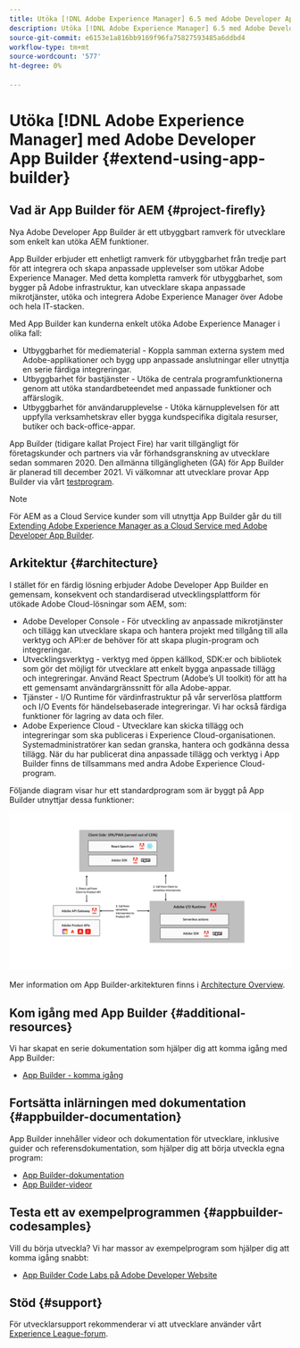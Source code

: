 ```yaml
---
title: Utöka [!DNL Adobe Experience Manager] 6.5 med Adobe Developer App Builder.
description: Utöka [!DNL Adobe Experience Manager] 6.5 med Adobe Developer App Builder.
source-git-commit: e6153e1a816bb9169f96fa75827593485a6ddbd4
workflow-type: tm+mt
source-wordcount: '577'
ht-degree: 0%

---
```



# Utöka [!DNL Adobe Experience Manager] med Adobe Developer App Builder {#extend-using-app-builder}

## Vad är App Builder för AEM {#project-firefly}

Nya Adobe Developer App Builder är ett utbyggbart ramverk för utvecklare som enkelt kan utöka AEM funktioner.

App Builder erbjuder ett enhetligt ramverk för utbyggbarhet från tredje part för att integrera och skapa anpassade upplevelser som utökar Adobe Experience Manager. Med detta kompletta ramverk för utbyggbarhet, som bygger på Adobe infrastruktur, kan utvecklare skapa anpassade mikrotjänster, utöka och integrera Adobe Experience Manager över Adobe och hela IT-stacken.

Med App Builder kan kunderna enkelt utöka Adobe Experience Manager i olika fall:

* Utbyggbarhet för mediematerial - Koppla samman externa system med Adobe-applikationer och bygg upp anpassade anslutningar eller utnyttja en serie färdiga integreringar.
* Utbyggbarhet för bastjänster - Utöka de centrala programfunktionerna genom att utöka standardbeteendet med anpassade funktioner och affärslogik.
* Utbyggbarhet för användarupplevelse - Utöka kärnupplevelsen för att uppfylla verksamhetskrav eller bygga kundspecifika digitala resurser, butiker och back-office-appar.

App Builder (tidigare kallat Project Fire) har varit tillgängligt för företagskunder och partners via vår förhandsgranskning av utvecklare sedan sommaren 2020. Den allmänna tillgängligheten (GA) för App Builder är planerad till december 2021. Vi välkomnar att utvecklare provar App Builder via vårt [testprogram](http://adobe.ly/appbuilder-trial).

>[!NOTE]
>
> För AEM as a Cloud Service kunder som vill utnyttja App Builder går du till [Extending Adobe Experience Manager as a Cloud Service med Adobe Developer App Builder](https://experienceleague.adobe.com/docs/experience-manager-cloud-service/implementing/configuring-and-extending/app-builder.html).

## Arkitektur {#architecture}

I stället för en färdig lösning erbjuder Adobe Developer App Builder en gemensam, konsekvent och standardiserad utvecklingsplattform för utökade Adobe Cloud-lösningar som AEM, som:

* Adobe Developer Console - För utveckling av anpassade mikrotjänster och tillägg kan utvecklare skapa och hantera projekt med tillgång till alla verktyg och API:er de behöver för att skapa plugin-program och integreringar.
* Utvecklingsverktyg - verktyg med öppen källkod, SDK:er och bibliotek som gör det möjligt för utvecklare att enkelt bygga anpassade tillägg och integreringar. Använd React Spectrum (Adobe’s UI toolkit) för att ha ett gemensamt användargränssnitt för alla Adobe-appar.
* Tjänster - I/O Runtime för värdinfrastruktur på vår serverlösa plattform och I/O Events för händelsebaserade integreringar. Vi har också färdiga funktioner för lagring av data och filer.
* Adobe Experience Cloud - Utvecklare kan skicka tillägg och integreringar som ska publiceras i Experience Cloud-organisationen. Systemadministratörer kan sedan granska, hantera och godkänna dessa tillägg. När du har publicerat dina anpassade tillägg och verktyg i App Builder finns de tillsammans med andra Adobe Experience Cloud-program.

Följande diagram visar hur ett standardprogram som är byggt på App Builder utnyttjar dessa funktioner:

![Arkitektur](assets/firefly-architecture.jpg)

Mer information om App Builder-arkitekturen finns i [Architecture Overview](https://www.adobe.io/app-builder/docs/guides/).

## Kom igång med App Builder {#additional-resources}

Vi har skapat en serie dokumentation som hjälper dig att komma igång med App Builder:

* [App Builder - komma igång](https://www.adobe.io/app-builder/docs/getting_started/)

## Fortsätta inlärningen med dokumentation {#appbuilder-documentation}

App Builder innehåller videor och dokumentation för utvecklare, inklusive guider och referensdokumentation, som hjälper dig att börja utveckla egna program:

* [App Builder-dokumentation](https://www.adobe.io/app-builder/docs/overview/)
* [App Builder-videor](https://www.youtube.com/playlist?list=PLcVEYUqU7VRfDij-Jbjyw8S8EzW073F_o)

## Testa ett av exempelprogrammen {#appbuilder-codesamples}

Vill du börja utveckla? Vi har massor av exempelprogram som hjälper dig att komma igång snabbt:

* [App Builder Code Labs på Adobe Developer Website](https://www.adobe.io/app-builder/docs/resources/)

## Stöd {#support}

För utvecklarsupport rekommenderar vi att utvecklare använder vårt [Experience League-forum](https://experienceleaguecommunities.adobe.com/t5/project-firefly/ct-p/project-firefly).
